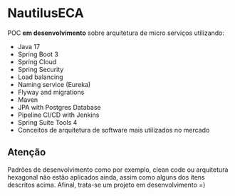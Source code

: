 # NautilusECA

POC **em desenvolvimento** sobre arquitetura de micro serviços utilizando:
- Java 17
- Spring Boot 3
- Spring Cloud
- Spring Security
- Load balancing
- Naming service (Eureka)
- Flyway and migrations
- Maven
- JPA with Postgres Database
- Pipeline CI/CD with Jenkins
- Spring Suite Tools 4
- Conceitos de arquitetura de software mais utilizados no mercado

## Atenção
Padrões de desenvolvimento como por exemplo, clean code ou arquitetura hexagonal não estão aplicados ainda, assim como alguns dos itens descritos acima.
Afinal, trata-se um projeto em desenvolvimento =)